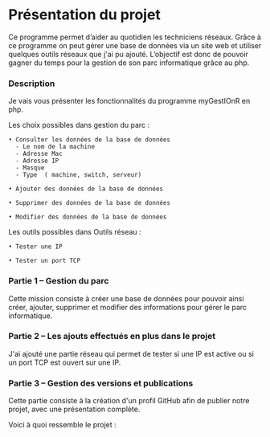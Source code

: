 # Présentation du projet

Ce programme permet d’aider au quotidien les techniciens réseaux. 
Grâce à ce programme on peut gérer une base de données via un site web et utiliser quelques outils réseaux que j'ai pu ajouté.
L’objectif est donc de pouvoir gagner du temps pour la gestion de son parc informatique grâce au php.

### Description

Je vais vous présenter les fonctionnalités du programme myGestIOnR en php.

Les choix possibles dans gestion du parc : 

    • Consulter les données de la base de données
      - Le nom de la machine
      - Adresse Mac
      - Adresse IP
      - Masque
      - Type  ( machine, switch, serveur)
      
    • Ajouter des données de la base de données

    • Supprimer des données de la base de données

    • Modifier des données de la base de données

Les outils possibles dans Outils réseau : 

    • Tester une IP
      
    • Tester un port TCP

### Partie 1 – Gestion du parc

Cette mission consiste à créer une base de données pour pouvoir ainsi créer, ajouter, supprimer et modifier des informations pour gérer le parc informatique.

### Partie 2 – Les ajouts effectués en plus dans le projet

J'ai ajouté une partie réseau qui permet de tester si une IP est active ou si un port TCP est ouvert sur une IP.

### Partie 3 – Gestion des versions et publications

Cette partie consiste à la création d'un profil GitHub afin de publier notre projet, avec une présentation complète.

Voici à quoi ressemble le projet :

